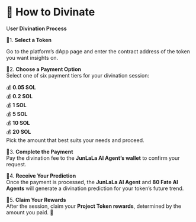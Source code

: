 # 🔮 How to Divinate

U**ser Divination Process**

🔹1.  **Select a Token**

Go to the platform’s dApp page and enter the contract address of the token you want insights on.

🔹2.  **Choose a Payment Option**\
Select one of six payment tiers for your divination session:

💰 **0.05 SOL**\
💰 **0.2 SOL**\
💰 **1 SOL**\
💰 **5 SOL**\
💰 **10 SOL**\
💰 **20 SOL**\
Pick the amount that best suits your needs and proceed.

🔹3.  **Complete the Payment**\
Pay the divination fee to the **JunLaLa AI Agent’s wallet** to confirm your request.

🔹4.  **Receive Your Prediction**\
Once the payment is processed, the **JunLaLa AI Agent** and **80 Fate AI Agents** will generate a divination prediction for your token’s future trend.

🔹5.  **Claim Your Rewards**\
After the session, claim your **Project Token rewards**, determined by the amount you paid. 🚀
